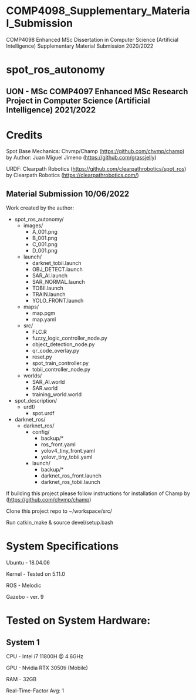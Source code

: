 # COMP4098_Supplementary_Material_Submission
COMP4098 Enhanced MSc Dissertation in Computer Science (Artificial Intelligence) Supplementary Material Submission 2020/2022

# spot_ros_autonomy
## UON - MSc COMP4097 Enhanced MSc Research Project in Computer Science (Artificial Intelligence) 2021/2022

# Credits
Spot Base Mechanics: Chvmp/Champ (https://github.com/chvmp/champ) by Author: Juan Miguel Jimeno (https://github.com/grassjelly)

URDF: Clearpath Robotics (https://github.com/clearpathrobotics/spot_ros) by Clearpath Robotics (https://clearpathrobotics.com/)

## Material Submission 10/06/2022
Work created by the author:

- spot_ros_autonomy/
  - images/
    - A_001.png
    - B_001.png  
    - C_001.png
    - D_001.png
  - launch/
    - darknet_tobii.launch
    - OBJ_DETECT.launch
    - SAR_AI.launch
    - SAR_NORMAL.launch
    - TOBII.launch
    - TRAIN.launch
    - YOLO_FRONT.launch
  - maps/
    - map.pgm
    - map.yaml
  - src/
    - FLC.R
    - fuzzy_logic_controller_node.py
    - object_detection_node.py
    - qr_code_overlay.py
    - reset.py
    - spot_train_controller.py
    - tobii_controller_node.py
  - worlds/
    - SAR_AI.world
    - SAR.world
    - training_world.world
- spot_description/
  - urdf/
    - spot.urdf
- darknet_ros/
  - darknet_ros/
    - config/
      - backup/*
      - ros_front.yaml
      - yolov4_tiny_front.yaml
      - yolovr_tiny_tobii.yaml
    - launch/
      - backup/*
      - darknet_ros_front.launch
      - darknet_ros_tobii.launch


If building this project please follow instructions for installation of Champ by (https://github.com/chvmp/champ)

Clone this project repo to ~/workspace/src/

Run catkin_make & source devel/setup.bash

# System Specifications
Ubuntu - 18.04.06

Kernel - Tested on 5.11.0

ROS - Melodic

Gazebo - ver. 9

# Tested on System Hardware:

## System 1

  CPU - Intel i7 11800H @ 4.6GHz
  
  GPU - Nvidia RTX 3050ti (Mobile)
  
  RAM - 32GB
  
  Real-Time-Factor Avg: 1


